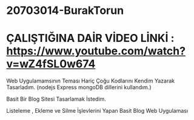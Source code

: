 # 20703014-BurakTorun
# ÇALIŞTIĞINA DAİR VİDEO LİNKİ : https://www.youtube.com/watch?v=wZ4fSL0w674

Web Uygulamamsının Teması Hariç Çoğu Kodlarını Kendim Yazarak Tasarladım.
(nodejs Express mongoDB dillerini kullandım.)

Basit Bir Blog Sitesi Tasarlamak İstedim.

Listeleme , Ekleme ve Silme İşlevlerini Yapan Basit Blog Web Uygulaması
